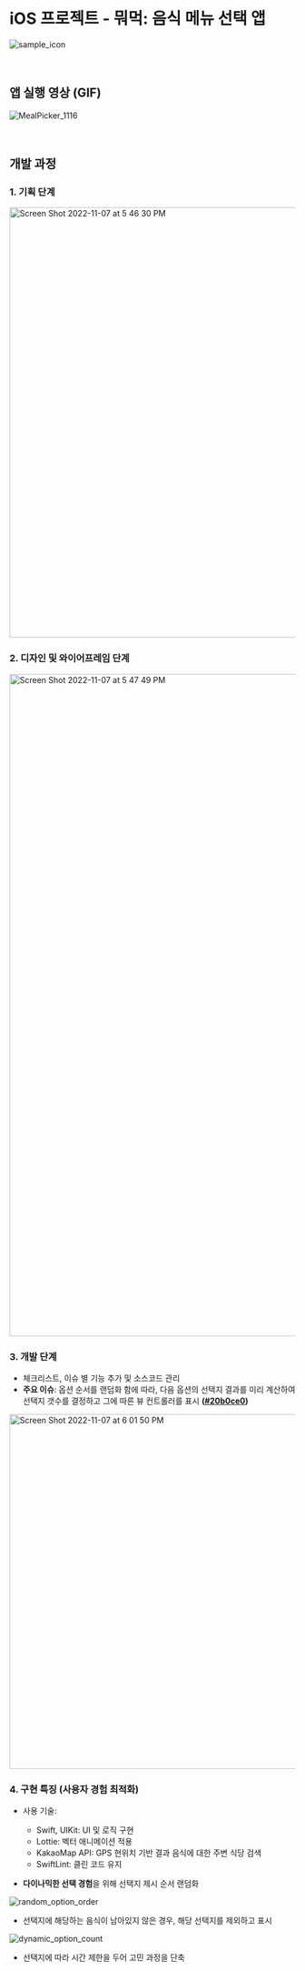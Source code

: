 # iOS 프로젝트 - 뭐먹: 음식 메뉴 선택 앱

![sample_icon](https://user-images.githubusercontent.com/30224335/202124389-6c49e41a-62ec-47b1-856b-6ac3a3e75d6d.png)

<br>


## 앱 실행 영상 (GIF)
![MealPicker_1116](https://user-images.githubusercontent.com/30224335/202123068-454aff84-e0e5-4536-8ec3-f5105b8e075c.gif)

<br>

## 개발 과정

### 1. 기획 단계
<img width="757" alt="Screen Shot 2022-11-07 at 5 46 30 PM" src="https://user-images.githubusercontent.com/30224335/200274217-4ea1cf52-3826-445c-8f84-45347604b255.png">

### 2. 디자인 및 와이어프레임 단계
<img width="1165" alt="Screen Shot 2022-11-07 at 5 47 49 PM" src="https://user-images.githubusercontent.com/30224335/200274242-67120b12-d9a2-448b-8a1c-b0b7a5d15ee2.png">

### 3. 개발 단계
- 체크리스트, 이슈 별 기능 추가 및 소스코드 관리
- **주요 이슈**: 옵션 순서를 랜덤화 함에 따라, 다음 옵션의 선택지 결과를 미리 계산하여 선택지 갯수를 결정하고 그에 따른 뷰 컨트롤러를 표시 **([#20b0ce0](https://github.com/beomwookang/iOS_MealPicker/commit/20b0ce0ff70c84f90e321b2acdb46f93f1efd84c))**
<img width="624" alt="Screen Shot 2022-11-07 at 6 01 50 PM" src="https://user-images.githubusercontent.com/30224335/200274280-a97af3e2-5044-4416-af18-aeb7e1c76fd2.png">

### 4. 구현 특징 (사용자 경험 최적화)

- 사용 기술: 
  - Swift, UIKit: UI 및 로직 구현
  - Lottie: 벡터 애니메이션 적용
  - KakaoMap API: GPS 현위치 기반 결과 음식에 대한 주변 식당 검색
  - SwiftLint: 클린 코드 유지

- **다이나믹한 선택 경험**을 위해 선택지 제시 순서 랜덤화

![random_option_order](https://user-images.githubusercontent.com/30224335/200274322-7b9bb87f-55f0-4a54-8420-7b6559207e3d.jpg)

- 선택지에 해당하는 음식이 남아있지 않은 경우, 해당 선택지를 제외하고 표시

![dynamic_option_count](https://user-images.githubusercontent.com/30224335/200274342-dd655c2e-d075-4d58-9e14-6d0f3e2d569c.jpg)

- 선택지에 따라 시간 제한을 두어 고민 과정을 단축 
